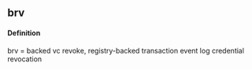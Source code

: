 ## brv

<h4>Definition</h4><p>brv = backed vc revoke, registry-backed transaction event log credential revocation</p>

